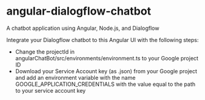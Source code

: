 # angular-dialogflow-chatbot
A chatbot application using Angular, Node.js, and Dialogflow

Integrate your Dialogflow chatbot to this Angular UI with the following steps:
- Change the projectId in angularChatBot/src/environments/environment.ts to your Google project ID
- Download your Service Account key (as .json) from your Google project and add an environment variable with the name GOOGLE_APPLICATION_CREDENTIALS with the value equal to the path to your service account key

